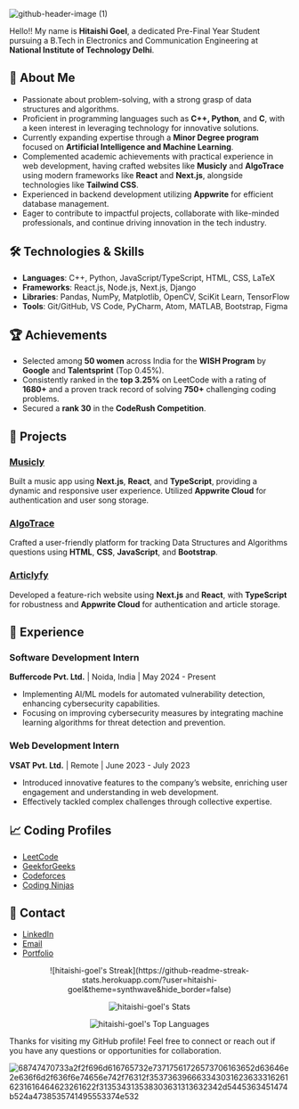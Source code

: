 ![github-header-image (1)](https://github.com/user-attachments/assets/947e48ec-1752-4438-9ee5-5991c750df8d)


Hello!! My name is **Hitaishi Goel**, a dedicated Pre-Final Year Student pursuing a B.Tech in Electronics and Communication Engineering at **National Institute of Technology Delhi**. 

## 🚀 About Me

- Passionate about problem-solving, with a strong grasp of data structures and algorithms.
- Proficient in programming languages such as **C++, Python**, and **C**, with a keen interest in leveraging technology for innovative solutions.
- Currently expanding expertise through a **Minor Degree program** focused on **Artificial Intelligence and Machine Learning**.
- Complemented academic achievements with practical experience in web development, having crafted websites like **Musicly** and **AlgoTrace** using modern frameworks like **React** and **Next.js**, alongside technologies like **Tailwind CSS**.
- Experienced in backend development utilizing **Appwrite** for efficient database management.
- Eager to contribute to impactful projects, collaborate with like-minded professionals, and continue driving innovation in the tech industry.

## 🛠️ Technologies & Skills

- **Languages**: C++, Python, JavaScript/TypeScript, HTML, CSS, LaTeX
- **Frameworks**: React.js, Node.js, Next.js, Django
- **Libraries**: Pandas, NumPy, Matplotlib, OpenCV, SciKit Learn, TensorFlow
- **Tools**: Git/GitHub, VS Code, PyCharm, Atom, MATLAB, Bootstrap, Figma

## 🏆 Achievements

- Selected among **50 women** across India for the **WISH Program** by **Google** and **Talentsprint** (Top 0.45%).
- Consistently ranked in the **top 3.25%** on LeetCode with a rating of **1680+** and a proven track record of solving **750+** challenging coding problems.
- Secured a **rank 30** in the **CodeRush Competition**.

## 📂 Projects

### [Musicly](https://musicly-lemon.vercel.app/)
Built a music app using **Next.js**, **React**, and **TypeScript**, providing a dynamic and responsive user experience. Utilized **Appwrite Cloud** for authentication and user song storage.

### [AlgoTrace](https://algotrace.tech)
Crafted a user-friendly platform for tracking Data Structures and Algorithms questions using **HTML**, **CSS**, **JavaScript**, and **Bootstrap**.

### [Articlyfy](https://articlify-henna.vercel.app/)
Developed a feature-rich website using **Next.js** and **React**, with **TypeScript** for robustness and **Appwrite Cloud** for authentication and article storage.

## 💼 Experience

### Software Development Intern
**Buffercode Pvt. Ltd.** | Noida, India | May 2024 - Present
- Implementing AI/ML models for automated vulnerability detection, enhancing cybersecurity capabilities.
- Focusing on improving cybersecurity measures by integrating machine learning algorithms for threat detection and prevention.

### Web Development Intern
**VSAT Pvt. Ltd.** | Remote | June 2023 - July 2023
- Introduced innovative features to the company’s website, enriching user engagement and understanding in web development.
- Effectively tackled complex challenges through collective expertise.

## 📈 Coding Profiles

- [LeetCode](https://leetcode.com/hitaishigoel_nit_delhi/)
- [GeekforGeeks](https://auth.geeksforgeeks.org/user/hitaishi6w4k)
- [Codeforces](https://codeforces.com/profile/hitaishigoel09)
- [Coding Ninjas](https://www.codingninjas.com/studio/profile/2f5455b1-b7c7-4748-8ab4-17b4ba7b4886)

## 📧 Contact

- [LinkedIn](https://www.linkedin.com/in/hitaishi-goel-nitdelhi/)
- [Email](mailto:hitaishigoelofficial@gmail.com)
- [Portfolio](https://hitaishi-portfolio.vercel.app/)

<div align = 'center'>
  ![hitaishi-goel's Streak](https://github-readme-streak-stats.herokuapp.com/?user=hitaishi-goel&theme=synthwave&hide_border=false)

  ![hitaishi-goel's Stats](https://github-readme-stats.vercel.app/api?username=hitaishi-goel&theme=synthwave&show_icons=true&hide_border=false&count_private=true)

  ![hitaishi-goel's Top Languages](https://github-readme-stats.vercel.app/api/top-langs/?username=hitaishi-goel&theme=synthwave&show_icons=true&hide_border=false&layout=compact)
</div>


Thanks for visiting my GitHub profile! Feel free to connect or reach out if you have any questions or opportunities for collaboration.

![68747470733a2f2f696d616765732e73717561726573706163652d63646e2e636f6d2f636f6e74656e742f76312f3537363966633430316236333162616231616464623261622f313534313538303631313632342d5445363451474b524a4738535741495553374e532](https://github.com/user-attachments/assets/36cd8f68-5277-4594-a54f-2a66c676a7e5)

